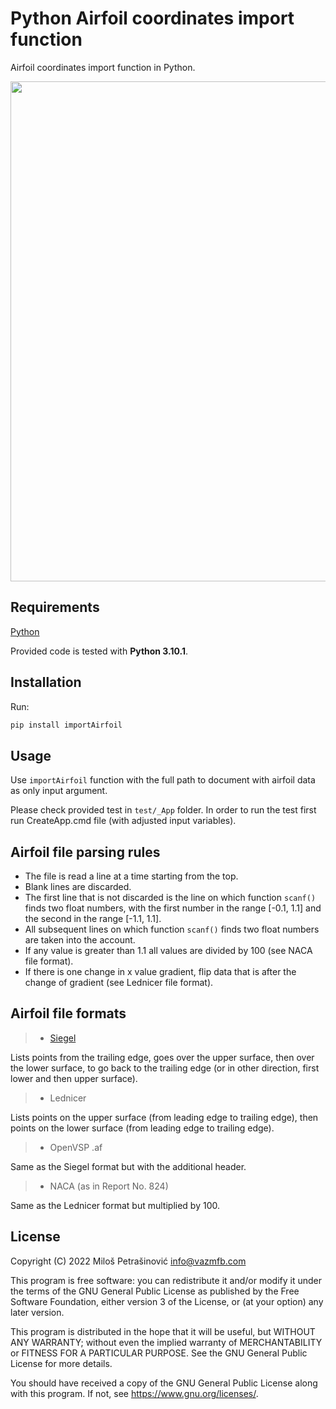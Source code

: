 # Python Airfoil coordinates import function

Airfoil coordinates import function in Python.

<p align="center">
  <img src="https://vazmfb.com/web/img/github/importAirfoil_PY.png" width="800">
</p>


## Requirements
[Python](https://www.python.org/)<br>

Provided code is tested with **Python 3.10.1**.

## Installation
Run:

```python
pip install importAirfoil
```

## Usage

Use `importAirfoil` function with the full path to document with airfoil data as only input argument. 

Please check provided test in `test/_App` folder. In order to run the test first run CreateApp.cmd file (with adjusted input variables).

## Airfoil file parsing rules

- The file is read a line at a time starting from the top. 
- Blank lines are discarded.
- The first line that is not discarded is the line on which function `scanf()` finds two float numbers, with the first number in the range [-0.1, 1.1] and the second in the range [-1.1, 1.1].
- All subsequent lines on which function `scanf()` finds two float numbers are taken into the account.
- If any value is greater than 1.1 all values are divided by 100 (see NACA file format).
- If there is one change in x value gradient, flip data that is after the change of gradient (see Lednicer file format).

## Airfoil file formats

> - [Siegel](https://m-selig.ae.illinois.edu/ads.html)

Lists points from the trailing edge, goes over the upper surface, then over the lower surface, to go back to the trailing edge (or in other direction, first lower and then upper surface).

> - Lednicer 

Lists points on the upper surface (from leading edge to trailing edge), then points on the lower surface (from leading edge to trailing edge).

> - OpenVSP .af 

Same as the Siegel format but with the additional header.

> - NACA (as in Report No. 824)

Same as the Lednicer format but multiplied by 100.

## License
Copyright (C) 2022 Miloš Petrašinović <info@vazmfb.com>
 
This program is free software: you can redistribute it and/or modify
it under the terms of the GNU General Public License as 
published by the Free Software Foundation, either version 3 of the 
License, or (at your option) any later version.
  
This program is distributed in the hope that it will be useful,
but WITHOUT ANY WARRANTY; without even the implied warranty of
MERCHANTABILITY or FITNESS FOR A PARTICULAR PURPOSE.  See the
GNU General Public License for more details.
  
You should have received a copy of the GNU General Public License
along with this program.  If not, see <https://www.gnu.org/licenses/>.

